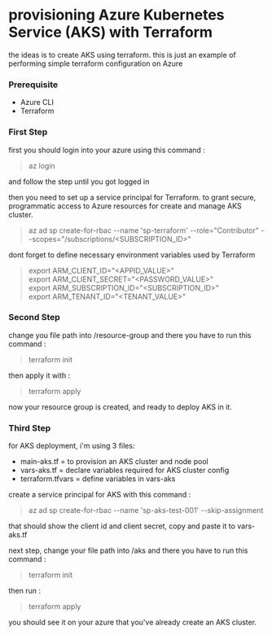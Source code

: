 # provisioning Azure Kubernetes Service (AKS) with Terraform 

the ideas is to create AKS using terraform. this is just an example of performing simple terraform configuration on Azure

### Prerequisite
- Azure CLI
- Terraform

### First Step
first you should login into your azure using this command :

> az login

and follow the step until you got logged in

then you need to set up a service principal for Terraform. to grant secure, programmatic access to Azure resources for create and manage AKS cluster.

> az ad sp create-for-rbac --name 'sp-terraform' --role="Contributor" --scopes="/subscriptions/<SUBSCRIPTION_ID>"

dont forget to define necessary environment variables used by Terraform

> export ARM_CLIENT_ID="<APPID_VALUE>" <br>
 export ARM_CLIENT_SECRET="<PASSWORD_VALUE>" <br>
 export ARM_SUBSCRIPTION_ID="<SUBSCRIPTION_ID>" <br>
 export ARM_TENANT_ID="<TENANT_VALUE>" 

 ### Second Step

change you file path into /resource-group and there you have to run this command :

> terraform init

then apply it with :

> terraform apply

now your resource group is created, and ready to deploy AKS in it.

### Third Step

for AKS deployment, i'm using 3 files:
- main-aks.tf = to provision an AKS cluster and node pool
- vars-aks.tf = declare variables required for AKS cluster config
- terraform.tfvars = define variables in vars-aks

create a service principal for AKS with this command :

> az ad sp create-for-rbac --name 'sp-aks-test-001' --skip-assignment

that should show the client id and client secret, copy and paste it to vars-aks.tf 

next step, change your file path into /aks and there you have to run this command :
> terraform init

then run :
> terraform apply

you should see it on your azure that you've already create an AKS cluster.
